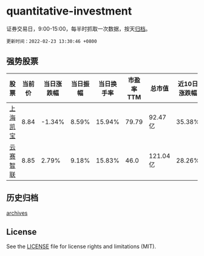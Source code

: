 # quantitative-investment

证券交易日，9:00-15:00，每半时抓取一次数据，按天[归档](archives)。

`更新时间：2022-02-23 13:30:46 +0800`

## 强势股票

|股票|当前价|当日涨跌幅|当日振幅|当日换手率|市盈率TTM|总市值|近10日涨跌幅|
|----|----|----|----|----|----|----|----|
|[上海凯宝](https://xueqiu.com/S/SZ300039)|8.84|-1.34%|8.59%|15.94%|79.79|92.47亿|35.38%|
|[云赛智联](https://xueqiu.com/S/SH600602)|8.85|2.79%|9.18%|15.83%|46.0|121.04亿|28.26%|

## 历史归档

[archives](archives)

## License

See the [LICENSE](LICENSE) file for license rights and limitations (MIT).